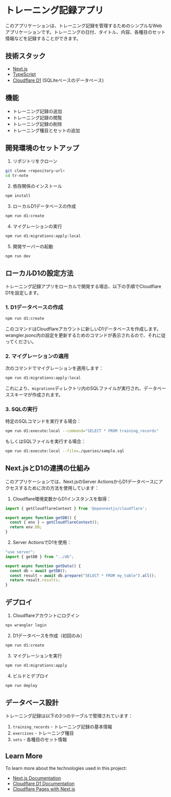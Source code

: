 # トレーニング記録アプリ

このアプリケーションは、トレーニング記録を管理するためのシンプルなWebアプリケーションです。トレーニングの日付、タイトル、内容、各種目のセット情報などを記録することができます。

## 技術スタック

- [Next.js](https://nextjs.org/)
- [TypeScript](https://www.typescriptlang.org/)
- [Cloudflare D1](https://developers.cloudflare.com/d1/) (SQLiteベースのデータベース)

## 機能

- トレーニング記録の追加
- トレーニング記録の閲覧
- トレーニング記録の削除
- トレーニング種目とセットの追加

## 開発環境のセットアップ

1. リポジトリをクローン

```bash
git clone <repository-url>
cd tr-note
```

2. 依存関係のインストール

```bash
npm install
```

3. ローカルD1データベースの作成

```bash
npm run d1:create
```

4. マイグレーションの実行

```bash
npm run d1:migrations:apply:local
```

5. 開発サーバーの起動

```bash
npm run dev
```

## ローカルD1の設定方法

トレーニング記録アプリをローカルで開発する場合、以下の手順でCloudflare D1を設定します。

### 1. D1データベースの作成

```bash
npm run d1:create
```

このコマンドはCloudflareアカウントに新しいD1データベースを作成します。wrangler.jsonc内の設定を更新するためのコマンドが表示されるので、それに従ってください。

### 2. マイグレーションの適用

次のコマンドでマイグレーションを適用します：

```bash
npm run d1:migrations:apply:local
```

これにより、`migrations`ディレクトリ内のSQLファイルが実行され、データベーススキーマが作成されます。

### 3. SQLの実行

特定のSQLコマンドを実行する場合：

```bash
npm run d1:execute:local --command="SELECT * FROM training_records"
```

もしくはSQLファイルを実行する場合：

```bash
npm run d1:execute:local --file=./queries/sample.sql
```

## Next.jsとD1の連携の仕組み

このアプリケーションでは、Next.jsのServer ActionsからD1データベースにアクセスするために次の方法を使用しています：

1. Cloudflare環境変数からD1インスタンスを取得：
```typescript
import { getCloudflareContext } from '@opennextjs/cloudflare';

export async function getDB() {
  const { env } = getCloudflareContext();
  return env.DB;
}
```

2. Server ActionsでD1を使用：
```typescript
"use server";
import { getDB } from "../db";

export async function getData() {
  const db = await getDB();
  const result = await db.prepare("SELECT * FROM my_table").all();
  return result.results;
}
```

## デプロイ

1. Cloudflareアカウントにログイン

```bash
npx wrangler login
```

2. D1データベースを作成（初回のみ）

```bash
npm run d1:create
```

3. マイグレーションを実行

```bash
npm run d1:migrations:apply
```

4. ビルドとデプロイ

```bash
npm run deploy
```

## データベース設計

トレーニング記録は以下の3つのテーブルで管理されています：

1. `training_records` - トレーニング記録の基本情報
2. `exercises` - トレーニング種目
3. `sets` - 各種目のセット情報

## Learn More

To learn more about the technologies used in this project:

- [Next.js Documentation](https://nextjs.org/docs)
- [Cloudflare D1 Documentation](https://developers.cloudflare.com/d1/)
- [Cloudflare Pages with Next.js](https://developers.cloudflare.com/pages/framework-guides/nextjs/)